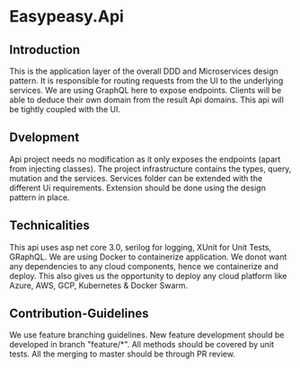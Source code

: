 # Easypeasy.Api

## Introduction
This is the application layer of the overall DDD and Microservices design pattern. It is responsible for routing requests from the UI to the underlying services.
We are using GraphQL here to expose endpoints. Clients will be able to deduce their own domain from the result Api domains. This api will be tightly coupled with the UI.

## Dvelopment
Api project needs no modification as it only exposes the endpoints (apart from injecting classes). The project infrastructure contains the types, query, mutation and the services.
Services folder can be extended with the different Ui requirements. Extension should be done using the design pattern in place.

## Technicalities
This api uses asp net core 3.0, serilog for logging, XUnit for Unit Tests, GRaphQL. We are using Docker to containerize application. We donot want any dependencies to any cloud components, hence we containerize and deploy. 
This also gives us the opportunity to deploy any cloud platform like Azure, AWS, GCP, Kubernetes & Docker Swarm.

## Contribution-Guidelines
We use feature branching guidelines. New feature development should be developed in branch "feature/*". All methods should be covered by unit tests.
All the merging to master should be through PR review.



